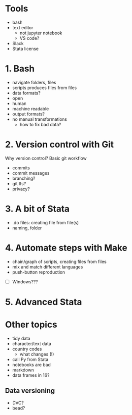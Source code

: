 # Tools
- bash
- text editor
  - not jupyter notebook
  - VS code?
- Slack
- Stata license

# 1. Bash
- navigate folders, files
- scripts produces files from files
 - data formats?
  - open
  - human
  - machine readable
 - output formats?
 - no manual transformations
   - how to fix bad data?

# 2. Version control with Git
Why version control?
Basic git workflow
- commits
- commit messages
- branching?
- git lfs?
- privacy?

# 3. A bit of Stata
- .do files: creating file from file(s)
- naming, folder

# 4. Automate steps with Make
- chain/graph of scripts, creating files from files
- mix and match different languages
- push-button reproduction
- [ ] Windows???

# 5. Advanced Stata

# Other topics
- tidy data
- character/text data
- country codes
  - what changes (!)
- call Py from Stata
- notebooks are bad
- markdown
- data frames in 16?

## Data versioning
- DVC?
- bead?

